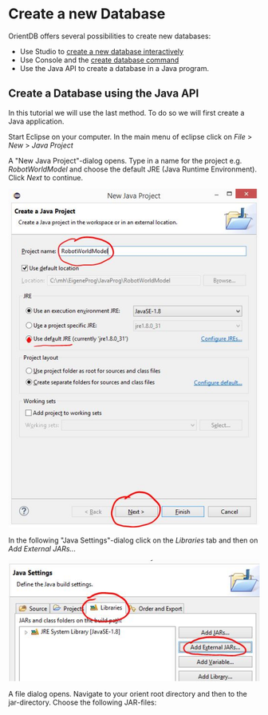 # Create a new Database
OrientDB offers several possibilities to create new databases:
* Use Studio to [create a new database interactively](http://orientdb.com/docs/last/orientdb-studio.wiki/Home-page.html#create-a-new-database)
* Use Console and the [create database command](http://orientdb.com/docs/last/orientdb.wiki/Console-Command-Create-Database.html)
* Use the Java API to create a database in a Java program.

## Create a Database using the Java API
In this tutorial we will use the last method. To do so we will first create a Java application.

Start Eclipse on your computer. In the main menu of eclipse click on *File* > *New* > *Java Project*

A "New Java Project"-dialog opens. Type in a name for the project e.g. *RobotWorldModel* and choose the default JRE (Java Runtime Environment). Click *Next* to continue.

![](EclipseNewProjectDialog.JPG)

In the following "Java Settings"-dialog click on the *Libraries* tab and then on *Add External JARs...*

![](EclipseAddLibraries.JPG)

A file dialog opens. Navigate to your orient root directory and then to the jar-directory. Choose the following JAR-files:


